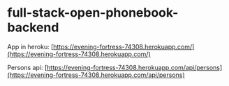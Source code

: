 # full-stack-open-phonebook-backend

App in heroku: [https://evening-fortress-74308.herokuapp.com/](https://evening-fortress-74308.herokuapp.com/)

Persons api: [https://evening-fortress-74308.herokuapp.com/api/persons](https://evening-fortress-74308.herokuapp.com/api/persons)
